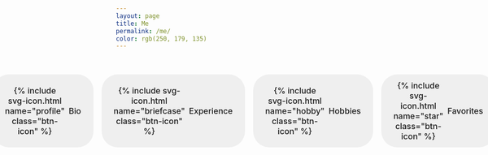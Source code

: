 ```yaml
---
layout: page
title: Me
permalink: /me/
color: rgb(250, 179, 135)
---
```

<div id="canvas-container" 
     data-moon-url="{{ '/assets/3DObjects/moon.glb' | relative_url }}"
     data-astronaut-url="{{ '/assets/3DObjects/astropink.glb' | relative_url }}" >
</div>

<div class="section-nav">
  <button class="section-btn" data-section="bio">
    {% include svg-icon.html name="profile" class="btn-icon" %}
    <span>Bio</span>
  </button>
  <button class="section-btn" data-section="experience">
    {% include svg-icon.html name="briefcase" class="btn-icon" %}
    <span>Experience</span>
  </button>
  <button class="section-btn" data-section="hobbies">
    {% include svg-icon.html name="hobby" class="btn-icon" %}
    <span>Hobbies</span>
  </button>
  <button class="section-btn" data-section="favorites">
    {% include svg-icon.html name="star" class="btn-icon" %}
    <span>Favorites</span>
  </button>
</div>

<div class="section-content">
  <!-- Bio Section -->
  <div id="marker-bio" class="section-marker"></div>
  <section id="bio">
    <p>If my social media presence has ever revealed a truth about me, it's that "about me" sections and I have been in a philosophical conflict for as long as my digital footprint has existed. (My first one ever was "*describes who he is*", and the latest being, "Why is it always Bios?")</p>
    <p>My name is Dario.</p>
  </section>

  <!-- Experience Section -->
  <div id="marker-experience" class="section-marker"></div>
  <section id="experience">
    <h2>Professional Journey</h2>
    <p>Add your experience details here...</p>
    <!-- Add your experience content -->
  </section>

  <!-- Hobbies Section -->
  <div id="marker-hobbies" class="section-marker"></div>
  <section id="hobbies">
    <h2>Favorite Activities</h2>
    <ul>
      <li>running</li>
      <li>reading</li>
      <li>playing chess</li>
      <li>coding</li>
      <li>hiking</li>
    </ul>
  </section>

  <!-- Favorites Section -->
  <div id="marker-favorites" class="section-marker"></div>
  <section id="favorites">
    <h2>My Favorites</h2>
    <ul>
      <li>color: <span style="color: orange;">orange</span></li>
      <li>food: <span>🍝</span></li>
      <li>books:
        <ul>
          <li>The Odyssey by Homer</li>
          <li>The Magic Mountain by Thomas Mann</li>
          <li>The General of the Dead Army by Ismail Kadare</li>
          <li>The Human Comedy by William Saroyan</li>
          <li>A Season in Hell by Arthur Rimbaud</li>
        </ul>
      </li>
      <li>sport: volleyball</li>
      <li>way to relax: walk along the beach</li>
    </ul>
  </section>
</div>

<script>
  document.addEventListener('DOMContentLoaded', function() {
    const buttons = document.querySelectorAll('.section-btn');
    const sections = document.querySelectorAll('.section-content section');
    const nav = document.querySelector('.section-nav');
    
    // Hide all sections initially
    sections.forEach(section => section.style.display = 'none');
    
    // Button click handler
    buttons.forEach(button => {
      button.addEventListener('click', function() {
        const sectionId = this.getAttribute('data-section');
        
        // Remove active class from all buttons and hide all sections
        buttons.forEach(btn => btn.classList.remove('active'));
        sections.forEach(section => section.classList.remove('active'));
        sections.forEach(section => section.style.display = 'none');
        
        // Add active class to clicked button
        this.classList.add('active');
        
        // Show the corresponding section
        const targetSection = document.getElementById(sectionId);
        targetSection.classList.add('active');
        targetSection.style.display = 'block';
        
        // Scroll to the marker
        const marker = document.getElementById(`marker-${sectionId}`);
        setTimeout(() => {
          const offset = nav.offsetHeight + 200; // Adjust this value as needed
          const markerPosition = marker.getBoundingClientRect().top + window.pageYOffset - offset;
          window.scrollTo({
            top: markerPosition,
            behavior: 'smooth'
          });
        }, 50);
      });
    });
    
    // URL hash checking code
    if (window.location.hash) {
      const sectionId = window.location.hash.substring(1); // Remove the #
      const targetButton = document.querySelector(`.section-btn[data-section="${sectionId}"]`);
      if (targetButton) {
        targetButton.click(); // Simulate click on the appropriate button
      }
    }
    
    // Sticky navigation code
    window.addEventListener('scroll', function() {
      const navRect = nav.getBoundingClientRect();
      const isStuck = navRect.top <= 60; // Adjust this value to match the height of your navbar
      nav.classList.toggle('stuck', isStuck);
    });
  });
</script>

<style>
  .section-nav {
  display: flex;
  justify-content: center;
  gap: 1rem;
  margin: 2rem 0;
  padding: 1rem 0;
  position: sticky;
  top: 60px; /* Adjust this value to match the height of your navbar */
  z-index: 100;
  background-color: var(--background-color);
  transition: border-bottom 0.3s ease;
}

/* Add a class for when the nav is stuck */
.section-nav.stuck {
  border-bottom: 1px solid var(--nav-menu-color);
}

  .btn-icon {
  width: 18px;
  height: 18px;
  fill: currentColor;
  transition: transform 0.3s, color 0.3s;
}

/* Button hover animation for icons */
.section-btn:hover .btn-icon {
  transform: scale(1.2);
}
  
  /* Base button styles */
.section-btn {
  display: flex;
  align-items: center;
  gap: 0.5rem; /* Space between icon and text */
  border: none;
  padding: 0.75rem 1.5rem;
  border-radius: 2rem; /* Rounder buttons */
  cursor: pointer;
  font-family: inherit;
  font-size: 1rem;
  font-weight: 500;
  transition: all 0.3s;
  background-size: 200% 100%;
  background-position: left center;
  color: var(--inverted-text-color);
}
  
  /* Bio button - orange gradient */
  .section-btn[data-section="bio"] {
    background-image: linear-gradient(120deg, var(--nav-link-1-color), var(--logo-red));
  }
  
  /* Experience button - green gradient */
  .section-btn[data-section="experience"] {
    background-image: linear-gradient(120deg, var(--nav-link-2-color), var(--primitive-sapphire));
  }
  
  /* Hobbies button - purple gradient */
  .section-btn[data-section="hobbies"] {
    background-image: linear-gradient(120deg, var(--nav-link-3-color), var(--inline-code));
  }
  
  /* Favorites button - pink gradient */
  .section-btn[data-section="favorites"] {
    background-image: linear-gradient(120deg, var(--logo-pink), var(--hero-gradient-2));
  }
  
  /* Hover effect - shift gradient */
  .section-btn:hover {
    background-position: right center;
  }
  
  
  .section-content section {
    display: none;
    animation: fadeIn 0.5s;
  }
  
  .section-content section.active {
    display: block;
  }
  
  @keyframes fadeIn {
    from { opacity: 0; transform: translateY(10px); }
    to { opacity: 1; transform: translateY(0); }
  }
  @keyframes icon-pulsate {
  0% {
    transform: scale(1);
  }
  50% {
    transform: scale(1.15);
  }
  100% {
    transform: scale(1);
  }
}
.section-btn.active .btn-icon {
  animation: icon-pulsate 2s infinite ease-in-out;
  color: var(--logo-yellow) !important
}
.section-btn:not(.active) .btn-icon {
  animation: none;
}
.section-btn:hover:not(.active) .btn-icon {
  transform: scale(1.1);
}
.section-marker {
  height: 1px;
  opacity: 0;
  pointer-events: none;
  margin-top: 120px; /* Adjust this value to control scroll position */
  margin-bottom: -120px; /* Compensate so section appears in the right place */
  scroll-margin-top: 80px; /* Modern browsers - space between nav and section */
}

@media (max-width: 768px) {
  .section-btn {
    padding: 0.5rem 1rem;
    font-size: 0.875rem; /* Smaller font size */
    border-radius: 1.5rem; /* Slightly less round */
  }

  .btn-icon {
    width: 16px; /* Smaller icon size */
    height: 16px;
  }

  .section-btn span {
    display: none; /* Hide text on mobile */
  }
}
</style>